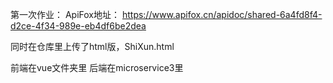 

第一次作业： ApiFox地址： https://www.apifox.cn/apidoc/shared-6a4fd8f4-d2ce-4f34-989e-eb4df6be2dea

同时在仓库里上传了html版，ShiXun.html


前端在vue文件夹里
后端在microservice3里